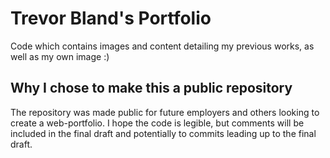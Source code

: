 # Trevor Bland's Portfolio
Code which contains images and content detailing my previous works, as well as my own image :)

## Why I chose to make this a public repository
The repository was made public for future employers and others looking to create a web-portfolio. I hope the code is legible, but comments will be included in the final draft and potentially to commits leading up to the final draft.

